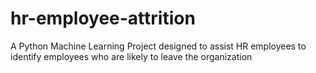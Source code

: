 # hr-employee-attrition
A Python Machine Learning Project designed to assist HR employees to identify employees who are likely to leave the organization
